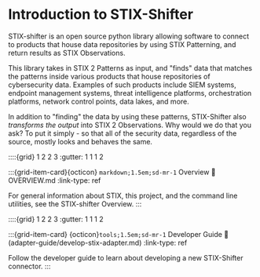 # Introduction to STIX-Shifter

STIX-shifter is an open source python library allowing software to connect to products that house data repositories by using STIX Patterning, and return results as STIX Observations.

This library takes in STIX 2 Patterns as input, and "finds" data that matches the patterns inside various products that house repositories of cybersecurity data. Examples of such products include SIEM systems, endpoint management systems, threat intelligence platforms, orchestration platforms, network control points, data lakes, and more.

In addition to "finding" the data by using these patterns, STIX-Shifter also _transforms the output_ into STIX 2 Observations. Why would we do that you ask? To put it simply - so that all of the security data, regardless of the source, mostly looks and behaves the same.

::::{grid} 1 2 2 3
:gutter: 1 1 1 2

:::{grid-item-card}{octicon} `markdown;1.5em;sd-mr-1` Overview
:link: OVERVIEW.md
:link-type: ref

For general information about STIX, this project, and the command line utilities, see the STIX-shifter Overview.
:::

::::{grid} 1 2 2 3
:gutter: 1 1 1 2

:::{grid-item-card} {octicon}`tools;1.5em;sd-mr-1` Developer Guide
:link: (adapter-guide/develop-stix-adapter.md)
:link-type: ref

Follow the developer guide to learn about developing a new STIX-Shifter connector.
:::